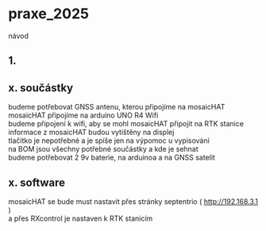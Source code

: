 # praxe_2025
návod

## 1. 

## x. součástky
   
   budeme potřebovat GNSS antenu, kterou připojíme na mosaicHAT\
   mosaicHAT připojíme na arduino UNO R4 Wifi\
   budeme připojení k wifi, aby se mohl mosaicHAT připojit na RTK stanice\
   informace z mosaicHAT budou vytištěny na displej\
   tlačítko je nepotřebné a je spíše jen na výpomoc u vypisování\
   na BOM jsou všechny potřebné součástky a kde je sehnat\
   budeme potřebovat 2 9v baterie, na arduinoa a na GNSS satelit

## x. software
   mosaicHAT se bude must nastavit přes stránky septentrio ( http://192.168.3.1 ) \
   a přes RXcontrol je nastaven k RTK stanicím

